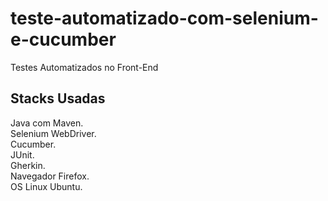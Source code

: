# teste-automatizado-com-selenium-e-cucumber
Testes Automatizados no Front-End

## Stacks Usadas
Java com Maven.<br />
Selenium WebDriver.<br />
Cucumber.<br />
JUnit.<br />
Gherkin.<br />
Navegador Firefox.<br />
OS Linux Ubuntu.
